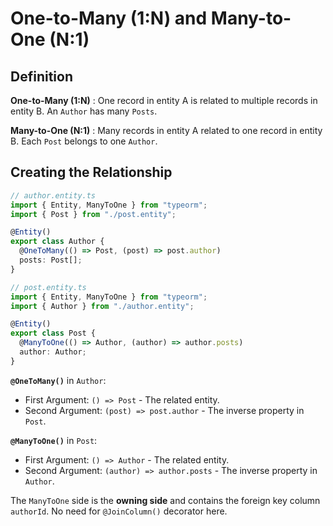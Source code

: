 # One-to-Many (1:N) and Many-to-One (N:1)

## Definition

**One-to-Many (1:N)** : One record in entity A is related to multiple records in entity B. An `Author` has many `Posts`.

**Many-to-One (N:1)** : Many records in entity A related to one record in entity B. Each `Post` belongs to one `Author`.

## Creating the Relationship

```ts
// author.entity.ts
import { Entity, ManyToOne } from "typeorm";
import { Post } from "./post.entity";

@Entity()
export class Author {
  @OneToMany(() => Post, (post) => post.author)
  posts: Post[];
}
```

```ts
// post.entity.ts
import { Entity, ManyToOne } from "typeorm";
import { Author } from "./author.entity";

@Entity()
export class Post {
  @ManyToOne(() => Author, (author) => author.posts)
  author: Author;
}
```

**`@OneToMany()`** in `Author`:

- First Argument: `() => Post` - The related entity.
- Second Argument: `(post) => post.author` - The inverse property in `Post`.

**`@ManyToOne()`** in `Post`:

- First Argument: `() => Author` - The related entity.
- Second Argument: `(author) => author.posts` - The inverse property in `Author`.

The `ManyToOne` side is the **owning side** and contains the foreign key column `authorId`. No need for `@JoinColumn()` decorator here.
